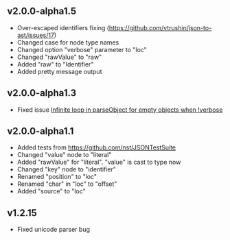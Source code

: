 ## v2.0.0-alpha1.5
- Over-escaped identifiers fixing (https://github.com/vtrushin/json-to-ast/issues/17)
- Changed case for node type names
- Changed option "verbose" parameter to "loc"
- Changed "rawValue" to "raw"
- Added "raw" to "Identifier"
- Added pretty message output

## v2.0.0-alpha1.3
- Fixed issue [Infinite loop in parseObject for empty objects when !verbose](https://github.com/vtrushin/json-to-ast/issues/15)

## v2.0.0-alpha1.1

- Added tests from https://github.com/nst/JSONTestSuite
- Changed "value" node to "literal"
- Added "rawValue" for "literal". "value" is cast to type now
- Changed "key" node to "identifier"
- Renamed "position" to "loc"
- Renamed "char" in "loc" to "offset"
- Added "source" to "loc"

## v1.2.15

- Fixed unicode parser bug
